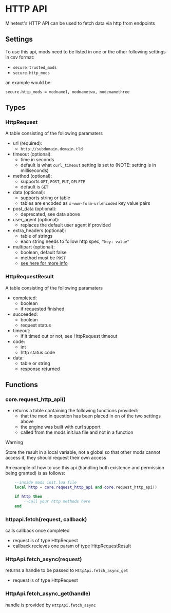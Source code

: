 # HTTP API

Minetest's HTTP API can be used to fetch data via http from endpoints

## Settings

To use this api, mods need to be listed in one or the other following 
settings in csv format:
* `secure.trusted_mods`
* `secure.http_mods`

an example would be:

```
secure.http_mods = modname1, modnametwo, modenamethree
```

## Types

### HttpRequest

A table consisting of the following paramaters

* url (required): 
  * `http://subdomain.domain.tld`
* timeout (optional): 
  * time in seconds
  * default is what `curl_timeout` setting is set to (NOTE: setting is 
    in milliseconds)
* method (optional):
  * supports `GET`, `POST`, `PUT`, `DELETE`
  * default is `GET`
* data (optional):
  * supports string or table
  * tables are encoded as `x-www-form-urlencoded` key value pairs
* post_data (optional):
  * deprecated, see data above
* user_agent (optional):
  * replaces the default user agent if provided
* extra_headers (optional):
  * table of strings
  * each string needs to follow http spec, `"key: value"`
* multipart (optional):
  * boolean, default false
  * method must be `POST`
  * [see here for more info](https://en.wikipedia.org/wiki/MIME#Multipart_messages)

### HttpRequestResult

A table consisting of the following paramaters

* completed:
  * boolean
  * if requested finished
* succeeded:
  * boolean
  * request status
* timeout:
  * if it timed out or not, see HttpRequest timeout
* code:
  * int
  * http status code
* data:
  * table or string
  * response returned

## Functions

### core.request_http_api()

* returns a table containing the following functions provided:
  * that the mod in question has been placed in on of the two 
    settings above
  * the engine was built with curl support
  * called from the mods init.lua file and not in a function

> [!WARNING]  
> Store the result in a local variable, not a global so that 
> other mods cannot access it, they should request their own 
> access

An example of how to use this api (handling both existence and permission 
being granted) is as follows:
```lua
    --inside mods init.lua file
    local http = core.request_http_api and core.request_http_api()

    if http then
        --call your http methods here
    end
```

### httpapi.fetch(request, callback)

calls callback once completed

* request is of type HttpRequest
* callback recieves one param of type HttpRequestResult

### HttpApi.fetch_async(request)

returns a handle to be passed to `HttpApi.fetch_async_get`

* request is of type HttpRequest

### HttpApi.fetch_async_get(handle)

handle is provided by `HttpApi.fetch_async`